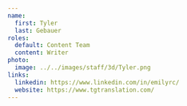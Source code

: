 ```yaml
---
name:
  first: Tyler
  last: Gebauer
roles:
  default: Content Team
  content: Writer
photo:
  image: ../../images/staff/3d/Tyler.png
links:
  linkedin: https://www.linkedin.com/in/emilyrc/
  website: https://www.tgtranslation.com/
---
```

